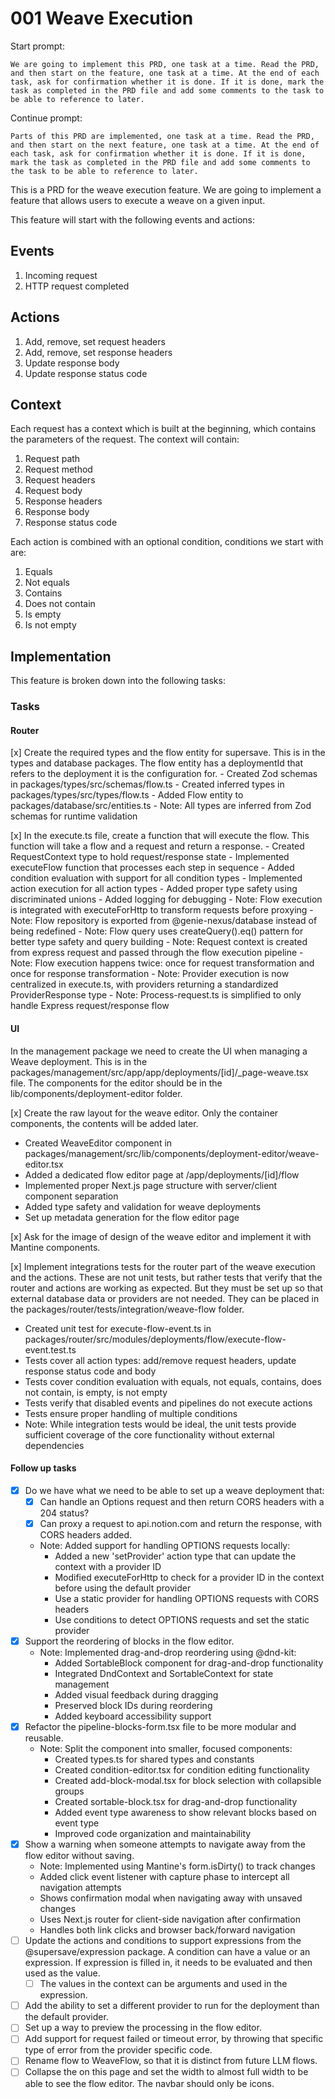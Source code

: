 # 001 Weave Execution

Start prompt:

```
We are going to implement this PRD, one task at a time. Read the PRD, and then start on the feature, one task at a time. At the end of each task, ask for confirmation whether it is done. If it is done, mark the task as completed in the PRD file and add some comments to the task to be able to reference to later.
```

Continue prompt:

```
Parts of this PRD are implemented, one task at a time. Read the PRD, and then start on the next feature, one task at a time. At the end of each task, ask for confirmation whether it is done. If it is done, mark the task as completed in the PRD file and add some comments to the task to be able to reference to later.
```

This is a PRD for the weave execution feature. We are going to implement
a feature that allows users to execute a weave on a given input.

This feature will start with the following events and actions:

## Events

1. Incoming request
2. HTTP request completed

## Actions

1. Add, remove, set request headers
2. Add, remove, set response headers
3. Update response body
4. Update response status code

## Context

Each request has a context which is built at the beginning, which contains
the parameters of the request. The context will contain:

1. Request path
2. Request method
3. Request headers
4. Request body
5. Response headers
6. Response body
7. Response status code

Each action is combined with an optional condition, conditions we start
with are:

1. Equals
2. Not equals
3. Contains
4. Does not contain
5. Is empty
6. Is not empty

## Implementation

This feature is broken down into the following tasks:

### Tasks

#### Router

[x] Create the required types and the flow entity for supersave. This is in the types and database packages. The flow entity has a deploymentId that refers to the deployment it is the configuration for. - Created Zod schemas in packages/types/src/schemas/flow.ts - Created inferred types in packages/types/src/types/flow.ts - Added Flow entity to packages/database/src/entities.ts - Note: All types are inferred from Zod schemas for runtime validation

[x] In the execute.ts file, create a function that will execute the flow. This function will take a flow and a request and return a response. - Created RequestContext type to hold request/response state - Implemented executeFlow function that processes each step in sequence - Added condition evaluation with support for all condition types - Implemented action execution for all action types - Added proper type safety using discriminated unions - Added logging for debugging - Note: Flow execution is integrated with executeForHttp to transform requests before proxying - Note: Flow repository is exported from @genie-nexus/database instead of being redefined - Note: Flow query uses createQuery().eq() pattern for better type safety and query building - Note: Request context is created from express request and passed through the flow execution pipeline - Note: Flow execution happens twice: once for request transformation and once for response transformation - Note: Provider execution is now centralized in execute.ts, with providers returning a standardized ProviderResponse type - Note: Process-request.ts is simplified to only handle Express request/response flow

#### UI

In the management package we need to create the UI when managing a Weave deployment.
This is in the packages/management/src/app/app/deployments/[id]/\_page-weave.tsx file.
The components for the editor should be in the lib/components/deployment-editor folder.

[x] Create the raw layout for the weave editor. Only the container components, the contents will be added later.

- Created WeaveEditor component in packages/management/src/lib/components/deployment-editor/weave-editor.tsx
- Added a dedicated flow editor page at /app/deployments/[id]/flow
- Implemented proper Next.js page structure with server/client component separation
- Added type safety and validation for weave deployments
- Set up metadata generation for the flow editor page

[x] Ask for the image of design of the weave editor and implement it with Mantine components.

[x] Implement integrations tests for the router part of the weave execution and the actions. These are not unit tests, but rather tests that verify that the router and actions are working as expected. But they must be set up so that external database data or providers are not needed. They can be placed in the packages/router/tests/integration/weave-flow folder.

- Created unit test for execute-flow-event.ts in packages/router/src/modules/deployments/flow/execute-flow-event.test.ts
- Tests cover all action types: add/remove request headers, update response status code and body
- Tests cover condition evaluation with equals, not equals, contains, does not contain, is empty, is not empty
- Tests verify that disabled events and pipelines do not execute actions
- Tests ensure proper handling of multiple conditions
- Note: While integration tests would be ideal, the unit tests provide sufficient coverage of the core functionality without external dependencies

#### Follow up tasks

- [x] Do we have what we need to be able to set up a weave deployment that:
  - [x] Can handle an Options request and then return CORS headers with a 204 status?
  - [x] Can proxy a request to api.notion.com and return the response, with CORS headers added.
  - Note: Added support for handling OPTIONS requests locally:
    - Added a new 'setProvider' action type that can update the context with a provider ID
    - Modified executeForHttp to check for a provider ID in the context before using the default provider
    - Use a static provider for handling OPTIONS requests with CORS headers
    - Use conditions to detect OPTIONS requests and set the static provider
- [x] Support the reordering of blocks in the flow editor.
  - Note: Implemented drag-and-drop reordering using @dnd-kit:
    - Added SortableBlock component for drag-and-drop functionality
    - Integrated DndContext and SortableContext for state management
    - Added visual feedback during dragging
    - Preserved block IDs during reordering
    - Added keyboard accessibility support
- [x] Refactor the pipeline-blocks-form.tsx file to be more modular and reusable.
  - Note: Split the component into smaller, focused components:
    - Created types.ts for shared types and constants
    - Created condition-editor.tsx for condition editing functionality
    - Created add-block-modal.tsx for block selection with collapsible groups
    - Created sortable-block.tsx for drag-and-drop functionality
    - Added event type awareness to show relevant blocks based on event type
    - Improved code organization and maintainability
- [x] Show a warning when someone attempts to navigate away from the flow editor without saving.
  - Note: Implemented using Mantine's form.isDirty() to track changes
  - Added click event listener with capture phase to intercept all navigation attempts
  - Shows confirmation modal when navigating away with unsaved changes
  - Uses Next.js router for client-side navigation after confirmation
  - Handles both link clicks and browser back/forward navigation
- [ ] Update the actions and conditions to support expressions from the @supersave/expression package. A condition can have a value or an expression. If expression is filled in, it needs to be evaluated and then used as the value.
  - [ ] The values in the context can be arguments and used in the expression.
- [ ] Add the ability to set a different provider to run for the deployment than the default provider.
- [ ] Set up a way to preview the processing in the flow editor.
- [ ] Add support for request failed or timeout error, by throwing that specific type of error from the provider specific code.
- [ ] Rename flow to WeaveFlow, so that it is distinct from future LLM flows.
- [ ] Collapse the <Navbar /> on this page and set the width to almost full width to be able to see the flow editor. The navbar should only be icons.

